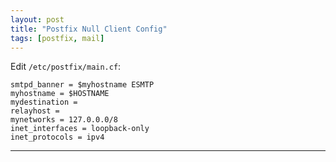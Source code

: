 ```yaml
---
layout: post
title: "Postfix Null Client Config"
tags: [postfix, mail]
---
```


Edit `/etc/postfix/main.cf`:
```
smtpd_banner = $myhostname ESMTP
myhostname = $HOSTNAME
mydestination =
relayhost =
mynetworks = 127.0.0.0/8
inet_interfaces = loopback-only
inet_protocols = ipv4
```

---
